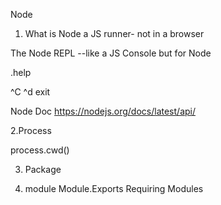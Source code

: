 Node

1. What is Node
   a JS runner- not in a browser

The Node REPL
--like a JS Console but for Node

.help

^C ^d exit

Node Doc
https://nodejs.org/docs/latest/api/

2.Process

process.cwd()

3. Package

4. module
   Module.Exports
   Requiring Modules
